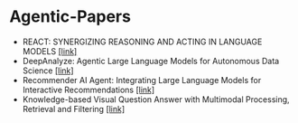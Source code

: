 # Agentic-Papers

+ REACT: SYNERGIZING REASONING AND ACTING IN LANGUAGE MODELS [[link]](https://arxiv.org/pdf/2210.03629)
+ DeepAnalyze: Agentic Large Language Models for Autonomous Data Science [[link]](https://arxiv.org/pdf/2510.16872)
+ Recommender AI Agent: Integrating Large Language Models for Interactive Recommendations [[link]](https://arxiv.org/pdf/2308.16505)
+ Knowledge-based Visual Question Answer with Multimodal Processing, Retrieval and Filtering [[link]](https://arxiv.org/pdf/2510.14605)
